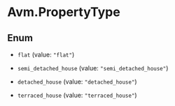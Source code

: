 # Avm.PropertyType

## Enum


* `flat` (value: `"flat"`)

* `semi_detached_house` (value: `"semi_detached_house"`)

* `detached_house` (value: `"detached_house"`)

* `terraced_house` (value: `"terraced_house"`)


